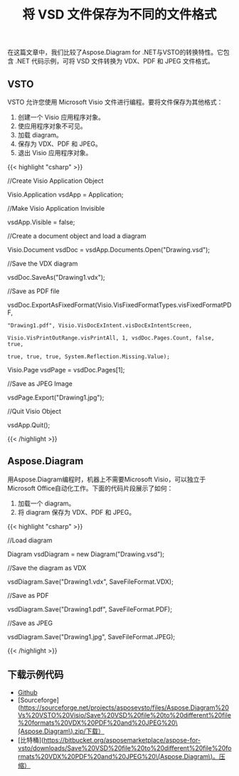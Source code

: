 ﻿---
title: 将 VSD 文件保存为不同的文件格式
type: docs
weight: 10
url: /zh/net/save-vsd-file-to-different-file-formats/
---
在这篇文章中，我们比较了Aspose.Diagram for .NET与VSTO的转换特性。它包含 .NET 代码示例，可将 VSD 文件转换为 VDX、PDF 和 JPEG 文件格式。
## **VSTO**
VSTO 允许您使用 Microsoft Visio 文件进行编程。要将文件保存为其他格式：

1. 创建一个 Visio 应用程序对象。
1. 使应用程序对象不可见。
1. 加载 diagram。
1. 保存为 VDX、PDF 和 JPEG。
1. 退出 Visio 应用程序对象。

{{< highlight "csharp" >}}

 //Create Visio Application Object

Visio.Application vsdApp = Application;

//Make Visio Application Invisible

vsdApp.Visible = false;

//Create a document object and load a diagram

Visio.Document vsdDoc = vsdApp.Documents.Open("Drawing.vsd");

//Save the VDX diagram

vsdDoc.SaveAs("Drawing1.vdx");

//Save as PDF file

vsdDoc.ExportAsFixedFormat(Visio.VisFixedFormatTypes.visFixedFormatPDF,

	"Drawing1.pdf", Visio.VisDocExIntent.visDocExIntentScreen,

	Visio.VisPrintOutRange.visPrintAll, 1, vsdDoc.Pages.Count, false, true,

	true, true, true, System.Reflection.Missing.Value);

Visio.Page vsdPage = vsdDoc.Pages[1];

//Save as JPEG Image

vsdPage.Export("Drawing1.jpg");

//Quit Visio Object

vsdApp.Quit();

{{< /highlight >}}
## **Aspose.Diagram**
用Aspose.Diagram编程时，机器上不需要Microsoft Visio，可以独立于Microsoft Office自动化工作。下面的代码片段展示了如何：

1. 加载一个 diagram。
1. 将 diagram 保存为 VDX、PDF 和 JPEG。

{{< highlight "csharp" >}}

 //Load diagram

Diagram vsdDiagram = new Diagram("Drawing.vsd");

//Save the diagram as VDX

vsdDiagram.Save("Drawing1.vdx", SaveFileFormat.VDX);

//Save as PDF

vsdDiagram.Save("Drawing1.pdf", SaveFileFormat.PDF);

//Save as JPEG

vsdDiagram.Save("Drawing1.jpg", SaveFileFormat.JPEG);

{{< /highlight >}}
## **下载示例代码**
- [Github](https://github.com/asposemarketplace/Aspose_for_VSTO/releases/download/Aspose.Diagram1.0/Save.VSD.file.to.different.file.formats.VDX.PDF.and.JPEG.Aspose.Diagram.zip)
- [Sourceforge](https://sourceforge.net/projects/asposevsto/files/Aspose.Diagram%20Vs%20VSTO%20Visio/Save%20VSD%20file%20to%20different%20file%20formats%20VDX%20PDF%20and%20JPEG%20\(Aspose.Diagram\).zip/下载）
- [比特桶](https://bitbucket.org/asposemarketplace/aspose-for-vsto/downloads/Save%20VSD%20file%20to%20different%20file%20formats%20VDX%20PDF%20and%20JPEG%20\(Aspose.Diagram\)。压缩）
